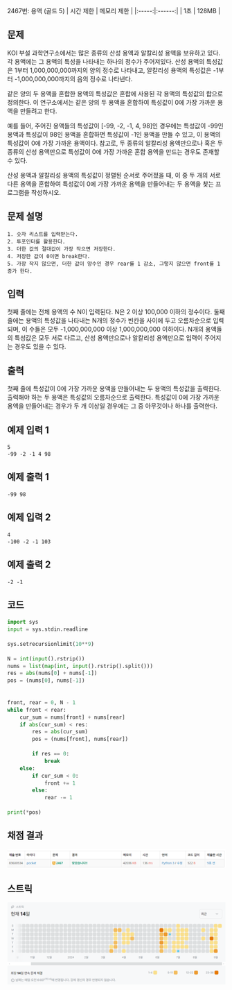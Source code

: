 2467번: 용액 (골드 5)
| 시간 제한 | 메모리 제한 |
|:-----:|:------:|
|  1초   | 128MB  |

## 문제
KOI 부설 과학연구소에서는 많은 종류의 산성 용액과 알칼리성 용액을 보유하고 있다. 각 용액에는 그 용액의 특성을 나타내는 하나의 정수가 주어져있다. 산성 용액의 특성값은 1부터 1,000,000,000까지의 양의 정수로 나타내고, 알칼리성 용액의 특성값은 -1부터 -1,000,000,000까지의 음의 정수로 나타낸다.

같은 양의 두 용액을 혼합한 용액의 특성값은 혼합에 사용된 각 용액의 특성값의 합으로 정의한다. 이 연구소에서는 같은 양의 두 용액을 혼합하여 특성값이 0에 가장 가까운 용액을 만들려고 한다. 

예를 들어, 주어진 용액들의 특성값이 [-99, -2, -1, 4, 98]인 경우에는 특성값이 -99인 용액과 특성값이 98인 용액을 혼합하면 특성값이 -1인 용액을 만들 수 있고, 이 용액의 특성값이 0에 가장 가까운 용액이다. 참고로, 두 종류의 알칼리성 용액만으로나 혹은 두 종류의 산성 용액만으로 특성값이 0에 가장 가까운 혼합 용액을 만드는 경우도 존재할 수 있다.

산성 용액과 알칼리성 용액의 특성값이 정렬된 순서로 주어졌을 때, 이 중 두 개의 서로 다른 용액을 혼합하여 특성값이 0에 가장 가까운 용액을 만들어내는 두 용액을 찾는 프로그램을 작성하시오.


## 문제 설명
```text
1. 숫자 리스트를 입력받는다.
2. 투포인터를 활용한다.
3. 더한 값의 절대값이 가장 작으면 저장한다.
4. 저장한 값이 0이면 break한다.
5. 가장 작지 않으면, 더한 값이 양수인 경우 rear를 1 감소, 그렇지 않으면 front를 1 증가 한다. 
```

## 입력
첫째 줄에는 전체 용액의 수 N이 입력된다. N은 2 이상 100,000 이하의 정수이다. 둘째 줄에는 용액의 특성값을 나타내는 N개의 정수가 빈칸을 사이에 두고 오름차순으로 입력되며, 이 수들은 모두 -1,000,000,000 이상 1,000,000,000 이하이다. N개의 용액들의 특성값은 모두 서로 다르고, 산성 용액만으로나 알칼리성 용액만으로 입력이 주어지는 경우도 있을 수 있다.

## 출력
첫째 줄에 특성값이 0에 가장 가까운 용액을 만들어내는 두 용액의 특성값을 출력한다. 출력해야 하는 두 용액은 특성값의 오름차순으로 출력한다. 특성값이 0에 가장 가까운 용액을 만들어내는 경우가 두 개 이상일 경우에는 그 중 아무것이나 하나를 출력한다.



## 예제 입력 1 
```text
5
-99 -2 -1 4 98
```
## 예제 출력 1 
```text
-99 98
```

## 예제 입력 2
```text
4
-100 -2 -1 103  
```

## 예제 출력 2
```text
-2 -1
```


## 코드
```python
import sys
input = sys.stdin.readline

sys.setrecursionlimit(10**9)

N = int(input().rstrip())
nums = list(map(int, input().rstrip().split()))
res = abs(nums[0] + nums[-1])
pos = (nums[0], nums[-1])


front, rear = 0, N - 1
while front < rear:
    cur_sum = nums[front] + nums[rear]
    if abs(cur_sum) < res:
        res = abs(cur_sum)
        pos = (nums[front], nums[rear])

        if res == 0:
            break
    else:
        if cur_sum < 0:
            front += 1
        else:
            rear -= 1

print(*pos)
```

## 채점 결과
![img.png](img.png)

## 스트릭
![img_1.png](img_1.png)